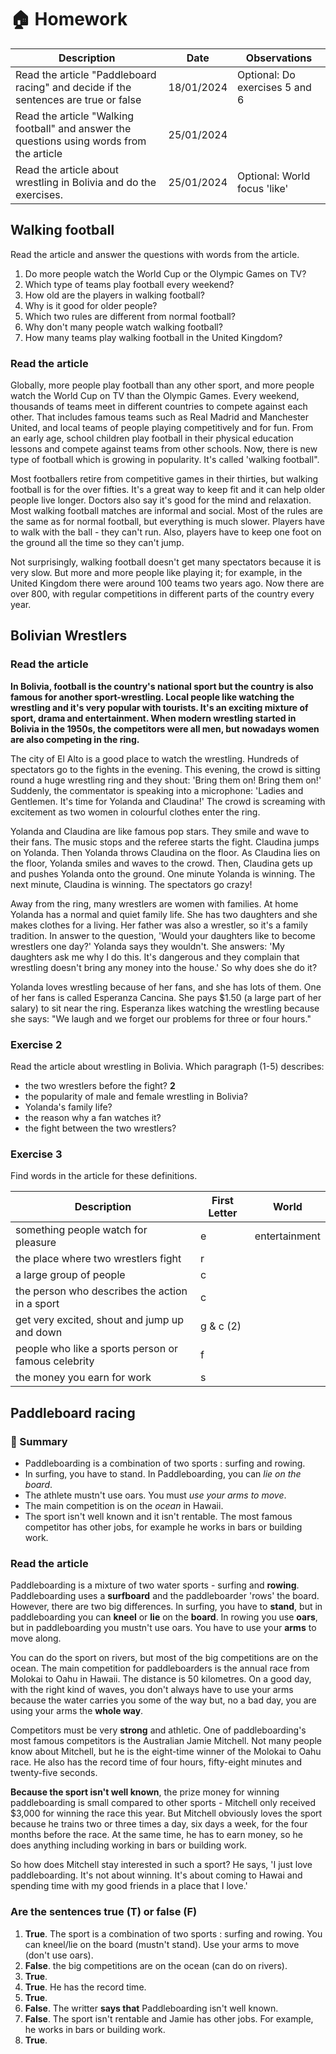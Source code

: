 # 🏠 Homework

| Description |  Date | Observations | 
| ----------- | ----------- | ----------- | 
| Read the article "Paddleboard racing" and decide if the sentences are true or false | 18/01/2024 | Optional: Do exercises 5 and 6 |
| Read the article "Walking football" and answer the questions using words from the article | 25/01/2024 | | 
| Read the article about wrestling in Bolivia and do the exercises. | 25/01/2024 | Optional: World focus 'like' | 


## Walking football

Read the article and answer the questions with words from the article. 

1. Do more people watch the World Cup or the Olympic Games on TV? 
2. Which type of teams play football every weekend? 
3. How old are the players in walking football? 
4. Why is it good for older people? 
5. Which two rules are different from normal football? 
6. Why don't many people watch walking football? 
7. How many teams play walking football in the United Kingdom?

### Read the article

Globally, more people play football than any other sport, and more people watch the World Cup on TV than the Olympic Games. Every weekend, thousands of teams meet in different countries to compete against each other. That includes famous teams such as Real Madrid and Manchester United, and local teams of people playing competitively and for fun. From an early age, school children play football in their physical education lessons and compete against teams from other schools. Now, there is new type of football which is growing in popularity. It's called 'walking football". 


Most footballers retire from competitive games in their thirties, but walking football is for the over fifties. It's a great way to keep fit and it can help older people live longer. Doctors also say it's good for the mind and relaxation. Most walking football matches are informal and social. Most of the rules are the same as for normal football, but everything is much slower. Players have to walk with the ball - they can't run. Also, players have to keep one foot on the ground all the time so they can't jump. 


Not surprisingly, walking football doesn't get many spectators because it is very slow. But more and more people like playing it; for example, in the United Kingdom there were around 100 teams two years ago. Now there are over 800, with regular competitions in different parts of the country every year.


## Bolivian Wrestlers

### Read the article

**In Bolivia, football is the country's national sport but the country is also famous for another sport-wrestling. Local people like watching the wrestling and it's very popular with tourists. It's an exciting mixture of sport, drama and entertainment. When modern wrestling started in Bolivia in the 1950s, the competitors were all men, but nowadays women are also competing in the ring.**

The city of El Alto is a good place to watch the wrestling. Hundreds of spectators go to the fights in the evening. This evening, the crowd is sitting round a huge wrestling ring and they shout: 'Bring them on! Bring them on!' Suddenly, the commentator is speaking into a microphone: 'Ladies and Gentlemen. It's time for Yolanda and Claudina!' The crowd is screaming with excitement as two women in colourful clothes enter the ring. 

Yolanda and Claudina are like famous pop stars. They smile and wave to their fans. The music stops and the referee starts the fight. Claudina jumps on Yolanda. Then Yolanda throws Claudina on the floor. As Claudina lies on the floor, Yolanda smiles and waves to the crowd. Then, Claudina gets up and pushes Yolanda onto the ground. One minute Yolanda is winning. The next minute, Claudina is winning. The spectators go crazy! 

Away from the ring, many wrestlers are women with families. At home Yolanda has a normal and quiet family life. She has two daughters and she makes clothes for a living. Her father was also a wrestler, so it's a family tradition. In answer to the question, 'Would your daughters like to become wrestlers one day?' Yolanda says they wouldn't. She answers: 'My daughters ask me why I do this. It's dangerous and they complain that wrestling doesn't bring any money into the house.' So why does she do it? 

Yolanda loves wrestling because of her fans, and she has lots of them. One of her fans is called Esperanza Cancina. She pays $1.50 (a large part of her salary) to sit near the ring. Esperanza likes watching the wrestling because she says: "We laugh and we forget our problems for three or four hours."


### Exercise 2

Read the article about wrestling in Bolivia. Which paragraph (1-5) describes: 

- the two wrestlers before the fight? **2**
- the popularity of male and female wrestling in Bolivia? 
- Yolanda's family life? 
- the reason why a fan watches it? 
- the fight between the two wrestlers? 

### Exercise 3

Find words in the article for these definitions. 

| Description      | First Letter | World |
| ------ | ----------- | ----------- |
|  something people watch for pleasure |  e | entertainment |
|  the place where two wrestlers fight |  r | |
|  a large group of people |  c | |
|  the person who describes the action in a sport |  c | |
|  get very excited, shout and jump up and down |  g & c (2) | |
|  people who like a sports person or famous celebrity |  f | |
|  the money you earn for work |  s | |

## Paddleboard racing

### 📌 Summary 

- Paddleboarding is a combination of two sports : surfing and rowing.
- In surfing, you have to stand. In Paddleboarding, you can *lie on the board*.
- The athlete mustn't use oars. You must *use your arms to move*.
- The main competition is on the *ocean* in Hawaii. 
- The sport isn't well known and it isn't rentable. The most famous competitor has other jobs, for example he works in bars or building work.


### Read the article

Paddleboarding is a mixture of two water sports - surfing and **rowing**. Paddleboarding uses a **surfboard** and the paddleboarder 'rows' the board. However, there are two big differences. In surfing, you have to **stand**, but in paddleboarding you can **kneel** or **lie** on the **board**. In rowing you use **oars**, but in paddleboarding you mustn't use oars. You have to use your **arms** to move along.


You can do the sport on rivers, but most of the big competitions are on the ocean. The main competition for paddleboarders is the annual race from Molokai to Oahu in Hawaii. The distance is 50 kilometres. On a good day, with the right kind of waves, you don't always have to use your arms because the water carries you some of the way but, no a bad day, you are using your arms the **whole way**.


Competitors must be very **strong** and athletic. One of paddleboarding's most famous competitors is the Australian Jamie Mitchell. Not many people know about Mitchell, but he is the eight-time winner of the Molokai to Oahu race.  He also has the record time of four hours, fifty-eight minutes and twenty-five seconds.


**Because the sport isn't well known**, the prize money for winning paddleboarding is small compared to other sports - Mitchell only received $3,000 for winning the race this year. But Mitchell obviously loves the sport because he trains two or three times a day, six days a week, for the four months before the race. At the same time, he has to earn money, so he does anything including working in bars or building work. 


So how does Mitchell stay interested in such a sport? He says, 'I just love paddleboarding. It's not about winning. It's about coming to Hawai and spending time with my good friends in a place that I love.'

### Are the sentences true (T) or false (F)

1. **True**. The sport is a combination of two sports : surfing and rowing.  You can kneel/lie on the board (mustn't stand). Use your arms to move (don't use oars).
2. **False**. the big competitions are on the ocean (can do on rivers).
3. **True**.
4. **True**. He has the record time.
5. **True**.
6. **False**. The writter **says that** Paddleboarding isn't well known.
7. **False**. The sport isn't rentable and Jamie has other jobs. For example, he works in bars or building work.
8. **True**.

